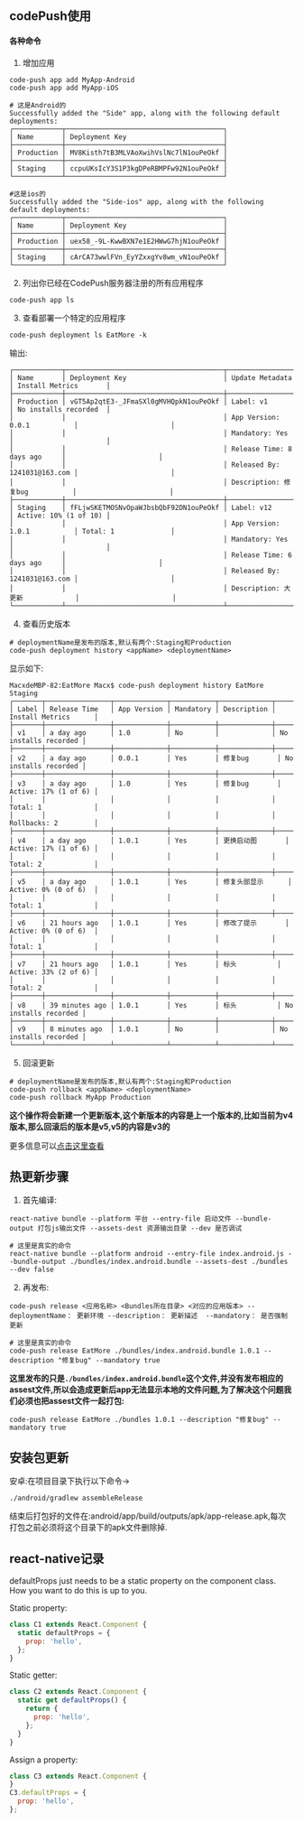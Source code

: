 ## codePush使用

#### 各种命令

1. 增加应用

```shell
code-push app add MyApp-Android
code-push app add MyApp-iOS
```

```shell
# 这是Android的
Successfully added the "Side" app, along with the following default deployments:
┌────────────┬───────────────────────────────────────┐
│ Name       │ Deployment Key                        │
├────────────┼───────────────────────────────────────┤
│ Production │ MV8Kisth7tB3MLVAoXwihVslNc7lN1ouPeOkf │
├────────────┼───────────────────────────────────────┤
│ Staging    │ ccpuUKsIcY3S1P3kgDPeRBMPFw92N1ouPeOkf │
└────────────┴───────────────────────────────────────┘

#这是ios的
Successfully added the "Side-ios" app, along with the following default deployments:
┌────────────┬───────────────────────────────────────┐
│ Name       │ Deployment Key                        │
├────────────┼───────────────────────────────────────┤
│ Production │ uex58_-9L-KwwBXN7e1E2HWwG7hjN1ouPeOkf │
├────────────┼───────────────────────────────────────┤
│ Staging    │ cArCA73wwlFVn_EyYZxxgYv8wm_vN1ouPeOkf │
└────────────┴───────────────────────────────────────┘
```

2. 列出你已经在CodePush服务器注册的所有应用程序

```shell
code-push app ls
```

3. 查看部署一个特定的应用程序

```shell
code-push deployment ls EatMore -k
```

输出:

```shell
┌────────────┬───────────────────────────────────────┬──────────────────────────────┬───────────────────────┐
│ Name       │ Deployment Key                        │ Update Metadata              │ Install Metrics       │
├────────────┼───────────────────────────────────────┼──────────────────────────────┼───────────────────────┤
│ Production │ vGT5Ap2qtE3-_JFmaSXl0gMVHQpkN1ouPeOkf │ Label: v1                    │ No installs recorded  │
│            │                                       │ App Version: 0.0.1           │                       │
│            │                                       │ Mandatory: Yes               │                       │
│            │                                       │ Release Time: 8 days ago     │                       │
│            │                                       │ Released By: 1241031@163.com │                       │
│            │                                       │ Description: 修复bug           │                       │
├────────────┼───────────────────────────────────────┼──────────────────────────────┼───────────────────────┤
│ Staging    │ fFLjwSKETMOSNvOpaWJbsbQbF92DN1ouPeOkf │ Label: v12                   │ Active: 10% (1 of 10) │
│            │                                       │ App Version: 1.0.1           │ Total: 1              │
│            │                                       │ Mandatory: Yes               │                       │
│            │                                       │ Release Time: 6 days ago     │                       │
│            │                                       │ Released By: 1241031@163.com │                       │
│            │                                       │ Description: 大更新             │                       │
└────────────┴───────────────────────────────────────┴──────────────────────────────┴───────────────────────┘
```

4. 查看历史版本

```shell
# deploymentName是发布的版本,默认有两个:Staging和Production
code-push deployment history <appName> <deploymentName>
```

显示如下:

```shell
MacxdeMBP-82:EatMore Macx$ code-push deployment history EatMore Staging
┌───────┬────────────────┬─────────────┬───────────┬─────────────┬──────────────────────┐
│ Label │ Release Time   │ App Version │ Mandatory │ Description │ Install Metrics      │
├───────┼────────────────┼─────────────┼───────────┼─────────────┼──────────────────────┤
│ v1    │ a day ago      │ 1.0         │ No        │             │ No installs recorded │
├───────┼────────────────┼─────────────┼───────────┼─────────────┼──────────────────────┤
│ v2    │ a day ago      │ 0.0.1       │ Yes       │ 修复bug       │ No installs recorded │
├───────┼────────────────┼─────────────┼───────────┼─────────────┼──────────────────────┤
│ v3    │ a day ago      │ 1.0         │ Yes       │ 修复bug       │ Active: 17% (1 of 6) │
│       │                │             │           │             │ Total: 1             │
│       │                │             │           │             │ Rollbacks: 2         │
├───────┼────────────────┼─────────────┼───────────┼─────────────┼──────────────────────┤
│ v4    │ a day ago      │ 1.0.1       │ Yes       │ 更换启动图       │ Active: 17% (1 of 6) │
│       │                │             │           │             │ Total: 2             │
├───────┼────────────────┼─────────────┼───────────┼─────────────┼──────────────────────┤
│ v5    │ a day ago      │ 1.0.1       │ Yes       │ 修复头部显示      │ Active: 0% (0 of 6)  │
│       │                │             │           │             │ Total: 1             │
├───────┼────────────────┼─────────────┼───────────┼─────────────┼──────────────────────┤
│ v6    │ 21 hours ago   │ 1.0.1       │ Yes       │ 修改了提示       │ Active: 0% (0 of 6)  │
│       │                │             │           │             │ Total: 1             │
├───────┼────────────────┼─────────────┼───────────┼─────────────┼──────────────────────┤
│ v7    │ 21 hours ago   │ 1.0.1       │ Yes       │ 标头          │ Active: 33% (2 of 6) │
│       │                │             │           │             │ Total: 2             │
├───────┼────────────────┼─────────────┼───────────┼─────────────┼──────────────────────┤
│ v8    │ 39 minutes ago │ 1.0.1       │ Yes       │ 标头          │ No installs recorded │
├───────┼────────────────┼─────────────┼───────────┼─────────────┼──────────────────────┤
│ v9    │ 8 minutes ago  │ 1.0.1       │ No        │             │ No installs recorded │
└───────┴────────────────┴─────────────┴───────────┴─────────────┴──────────────────────┘
```

5. 回滚更新

```shell
# deploymentName是发布的版本,默认有两个:Staging和Production
code-push rollback <appName> <deploymentName>
code-push rollback MyApp Production
```

**这个操作将会新建一个更新版本,这个新版本的内容是上一个版本的,比如当前为v4版本,那么回滚后的版本是v5,v5的内容是v3的**


更多信息可以[点击这里查看](http://microsoft.github.io/code-push/docs/cli.html)

## 热更新步骤

1. 首先编译:

`react-native bundle --platform 平台 --entry-file 启动文件 --bundle-output 打包js输出文件 --assets-dest 资源输出目录 --dev 是否调试`

```shell
# 这里是真实的命令
react-native bundle --platform android --entry-file index.android.js --bundle-output ./bundles/index.android.bundle --assets-dest ./bundles --dev false
```

2. 再发布:

`code-push release <应用名称> <Bundles所在目录> <对应的应用版本> --deploymentName： 更新环境 --description： 更新描述  --mandatory： 是否强制更新`

```shell
# 这里是真实的命令
code-push release EatMore ./bundles/index.android.bundle 1.0.1 --description "修复bug" --mandatory true
```

**这里发布的只是`./bundles/index.android.bundle`这个文件,并没有发布相应的assest文件,所以会造成更新后app无法显示本地的文件问题,为了解决这个问题我们必须也把assest文件一起打包:**

```shell
code-push release EatMore ./bundles 1.0.1 --description "修复bug" --mandatory true
```

## 安装包更新

安卓:在项目目录下执行以下命令->

`./android/gradlew assembleRelease`

结束后打包好的文件在:android/app/build/outputs/apk/app-release.apk,每次打包之前必须将这个目录下的apk文件删除掉.

## react-native记录

defaultProps just needs to be a static property on the component class. How you want to do this is up to you.

Static property:

```javascript
class C1 extends React.Component {
  static defaultProps = {
    prop: 'hello',
  };
}
```

Static getter:

```javascript
class C2 extends React.Component {
  static get defaultProps() {
    return {
      prop: 'hello',
    };
  }
}
```
Assign a property:

```javascript
class C3 extends React.Component {
}
C3.defaultProps = {
  prop: 'hello',
};
```